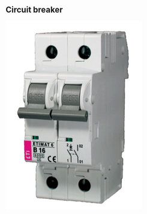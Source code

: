 ## Circuit breaker

<img src="static/circuit-breaker.jpg" style="height: 500px; background-color: #fff" />
